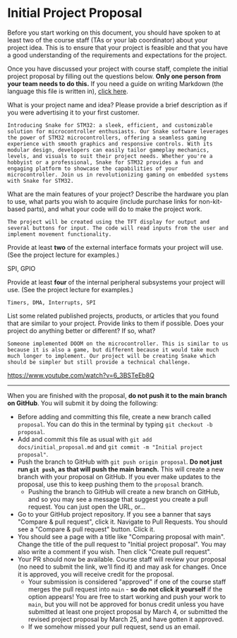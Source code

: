 # Initial Project Proposal

Before you start working on this document, you should have spoken to at least two of the course staff (TAs or your lab coordinator) about your project idea. This is to ensure that your project is feasible and that you have a good understanding of the requirements and expectations for the project.

Once you have discussed your project with course staff, complete the initial project proposal by filling out the questions below.  **Only one person from your team needs to do this.**  If you need a guide on writing Markdown (the language this file is written in), [click here](https://guides.github.com/features/mastering-markdown/).

<!--                                               -->
<!--                                               -->
<!-- Do not change/write anything above this line. -->
<!--                                               -->
<!--                                               -->

What is your project name and idea?  Please provide a brief description as if you were advertising it to your first customer.

    Introducing Snake for STM32: a sleek, efficient, and customizable solution for microcontroller enthusiasts. Our Snake software leverages the power of STM32 microcontrollers, offering a seamless gaming experience with smooth graphics and responsive controls. With its modular design, developers can easily tailor gameplay mechanics, levels, and visuals to suit their project needs. Whether you're a hobbyist or a professional, Snake for STM32 provides a fun and engaging platform to showcase the capabilities of your microcontroller. Join us in revolutionizing gaming on embedded systems with Snake for STM32.

What are the main features of your project?  Describe the hardware you plan to use, what parts you wish to acquire (include purchase links for non-kit-based parts), and what your code will do to make the project work.

    The project will be created using the TFT display for output and several buttons for input. The code will read inputs from the user and implement movement functionality.

Provide at least **two** of the external interface formats your project will use.  (See the project lecture for examples.)

   SPI, GPIO

Provide at least **four** of the internal peripheral subsystems your project will use.  (See the project lecture for examples.)

    Timers, DMA, Interrupts, SPI

List some related published projects, products, or articles that you found that are similar to your project.  Provide links to them if possible.  Does your project do anything better or different?  If so, what?

    Someone implemented DOOM on the microcontroller. This is similar to us because it is also a game, but different because it would take much much longer to implement. Our project will be creating Snake which should be simpler but still provide a technical challenge.
   https://www.youtube.com/watch?v=6_3BSTeEb8Q




<!--                                               -->
<!--                                               -->
<!-- Do not change/write anything below this line. -->
<!--                                               -->
<!--                                               -->
<hr>

When you are finished with the proposal, **do not push it to the main branch on GitHub**.  You will submit it by doing the following:
- Before adding and committing this file, create a new branch called `proposal`.  You can do this in the terminal by typing `git checkout -b proposal`.
- Add and commit this file as usual with `git add docs/initial_proposal.md` and `git commit -m "Initial project proposal"`.
- Push the branch to GitHub with `git push origin proposal`.  **Do not just run `git push`, as that will push the main branch.**  This will create a new branch with your proposal on GitHub.  If you ever make updates to the proposal, use this to keep pushing them to the `proposal` branch.
    - Pushing the branch to GitHub will create a new branch on GitHub, and so you may see a message that suggest you create a pull request.  You can just open the URL, or...
- Go to your GitHub project repository.  If you see a banner that says "Compare & pull request", click it.  Navigate to Pull Requests.  You should see a "Compare & pull request" button.  Click it.
- You should see a page with a title like "Comparing proposal with main".  Change the title of the pull request to "Initial project proposal".  You may also write a comment if you wish.  Then click "Create pull request".
- Your PR should now be available.  Course staff will review your proposal (no need to submit the link, we'll find it) and may ask for changes.  Once it is approved, you will receive credit for the proposal.
    - Your submission is considered "approved" if one of the course staff merges the pull request into `main` - **so do not click it yourself** if the option appears!  You are free to start working and push your work to `main`, but you will not be approved for bonus credit unless you have submitted at least one project proposal by March 4, or submitted the revised project proposal by March 25, and have gotten it approved. 
    - If we somehow missed your pull request, send us an email.
